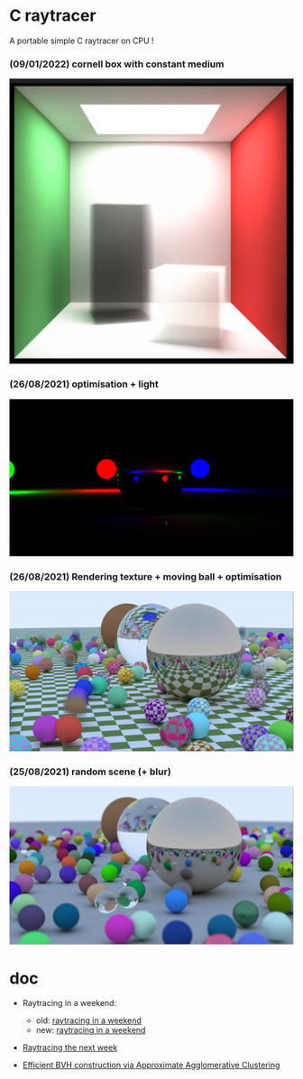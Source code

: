 # C raytracer

A portable simple C raytracer on CPU !

### (09/01/2022) cornell box with constant medium

![noisy cornell box](./pic/09-01-2022.png)


### (26/08/2021) optimisation + light 
![render with light](./pic/28-08-2021.png)

### (26/08/2021) Rendering texture + moving ball + optimisation  
![render with texture](./pic/26-08-2021.png)

### (25/08/2021) random scene (+ blur)

![basic render](./pic/25-08-2021.png)

# doc

- Raytracing in a weekend: 
  - old: [raytracing in a weekend](https://www.realtimerendering.com/raytracing/Ray%20Tracing%20in%20a%20Weekend.pdf)
  - new: [raytracing in a weekend](https://raytracing.github.io/books/RayTracingInOneWeekend.html)

- [Raytracing the next week](https://raytracing.github.io/books/RayTracingTheNextWeek.html#boundingvolumehierarchies)

- [Efficient BVH construction via Approximate Agglomerative Clustering](http://graphics.cs.cmu.edu/projects/aac/aac_build.pdf)
